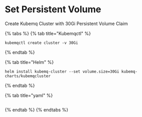# Set Persistent Volume

Create Kubemq Cluster with 30Gi Persistent Volume Claim

{% tabs %}
{% tab title="Kubemqctl" %}
```text
kubemqctl create cluster -v 30Gi
```
{% endtab %}

{% tab title="Helm" %}
```text
helm install kubemq-cluster --set volume.size=30Gi kubemq-charts/kubemqcluster
```
{% endtab %}

{% tab title="yaml" %}
```text

```
{% endtab %}
{% endtabs %}

